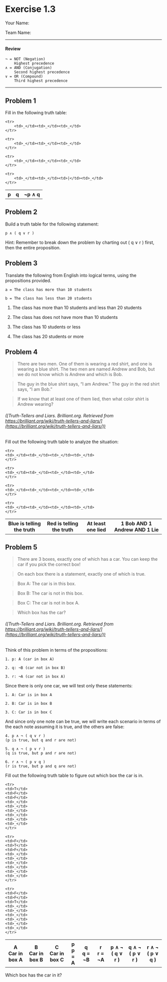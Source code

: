 # Exercise 1.3

Your Name:

Team Name:

---

#### Review

    ¬ = NOT (Negation)
        Highest precedence
    ∧ = AND (Conjugation)
        Second highest precedence
    ∨ = OR (Compound)
        Third highest precedence

--- 

## Problem 1

Fill in the following truth table:

<table>
	<tr>
		<th>p</th><th>q</th><th>¬p ∧ q</th>
	</tr>

	<tr>
		<td>_</td><td>_</td><td>_</td>
	</tr>

	<tr>
		<td>_</td><td>_</td><td>_</td>
	</tr>

	<tr>
		<td>_</td><td>_</td><td>_</td>
	</tr>

	<tr>
		<td>_</td><td>_</td><td>|</td><td>_</td>
	</tr>
</table>

## Problem 2

Build a truth table for the following statement:

	p ∧ ( q ∨ r )

Hint: Remember to break down the problem by charting out ( q ∨ r ) first, then the entire proposition.


## Problem 3

Translate the following from English into logical terms, using the propositions provided.

	a = The class has more than 10 students
	
	b = The class has less than 20 students

1. The class has more than 10 students and less than 20 students

2. The class has does not have more than 10 students

3. The class has 10 students or less

4. The class has 20 students or more


## Problem 4

> There are two men. One of them is wearing a red shirt, and one is wearing a blue shirt. The two men are named Andrew and Bob, but we do not know which is Andrew and which is Bob.

> The guy in the blue shirt says, “I am Andrew.”
> The guy in the red shirt says, “I am Bob.”

> If we know that at least one of them lied, then what color shirt is Andrew wearing?

###### ([Truth-Tellers and Liars. Brilliant.org. Retrieved from https://brilliant.org/wiki/truth-tellers-and-liars/](https://brilliant.org/wiki/truth-tellers-and-liars/))

Fill out the following truth table to analyze the situation:

<table>
    <tr>
	<th>Blue is telling the truth</th>
	<th>Red is telling the truth</th>
	<th>At least one lied</th>
	<th>1 Bob AND 1 Andrew AND 1 Lie</th>
    </tr>
    
    <tr>
	<td>_</td><td>_</td><td>_</td><td>_</td>
    </tr>
    
    <tr>
	<td>_</td><td>_</td><td>_</td><td>_</td>
    </tr>
    
    <tr>
	<td>_</td><td>_</td><td>_</td><td>_</td>
    </tr>
    
    <tr>
	<td>_</td><td>_</td><td>_</td><td>_</td>
    </tr>
</table>

## Problem 5

> There are 3 boxes, exactly one of which has a car. You can keep the car if you pick the correct box!

> On each box there is a statement, exactly one of which is true.

> Box A: The car is in this box.

> Box B: The car is not in this box.

> Box C: The car is not in box A.

> Which box has the car?

###### ([Truth-Tellers and Liars. Brilliant.org. Retrieved from https://brilliant.org/wiki/truth-tellers-and-liars/](https://brilliant.org/wiki/truth-tellers-and-liars/))

Think of this problem in terms of the propositions:

    1. p: A (car in box A)
    
    2. q: ¬B (car not in box B)
    
    3. r: ¬A (car not in box A)
    
Since there is only one car, we will test only these statements:

    1. A: Car is in box A
    
    2. B: Car is in box B
    
    3. C: Car is in box C
    
And since only one note can be true, we will write each scenario in terms
of the each note assuming it is true, and the others are false:

    4. p ∧ ¬ ( q ∨ r )
    (p is true, but q and r are not)
    
    5. q ∧ ¬ ( p ∨ r )
    (q is true, but p and r are not)
     
    6. r ∧ ¬ ( p ∨ q )
    (r is true, but p and q are not)
    
Fill out the following truth table to figure out which box the car is in.


<table>
    <tr>
	<th>A<br>Car in box A</th>
	<th>B<br>Car in box B</th>
	<th>C<br>Car in box C</th>
	<th>p<br>p = A</th>
	<th>q<br>q = ¬B</th>
	<th>r<br>r = ¬A</th>
	<th>p ∧ ¬ ( q ∨ r )</th>
	<th>q ∧ ¬ ( p ∨ r )</th>
	<th>r ∧ ¬ ( p ∨ q )</th>
    </tr>
    
    <tr>
	<td>T</td>
	<td>F</td>
	<td>F</td>
	<td>_</td>
	<td>_</td>
	<td>_</td>
	<td>_</td>
	<td>_</td>
	<td>_</td>
    </tr>
    
    <tr>
	<td>F</td>
	<td>T</td>
	<td>F</td>
	<td>_</td>
	<td>_</td>
	<td>_</td>
	<td>_</td>
	<td>_</td>
	<td>_</td>
    </tr>
    
    <tr>
	<td>F</td>
	<td>F</td>
	<td>T</td>
	<td>_</td>
	<td>_</td>
	<td>_</td>
	<td>_</td>
	<td>_</td>
	<td>_</td>
    </tr>
</table>

Which box has the car in it?
